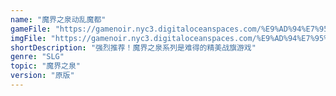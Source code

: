 ```yaml
---
name: "魔界之泉动乱魔都"
gameFile: "https://gamenoir.nyc3.digitaloceanspaces.com/%E9%AD%94%E7%95%8C%E4%B9%8B%E6%B3%89%E5%8A%A8%E4%B9%B1%E9%AD%94%E9%83%BD/gse.zip"
imgFile: "https://gamenoir.nyc3.digitaloceanspaces.com/%E9%AD%94%E7%95%8C%E4%B9%8B%E6%B3%89%E5%8A%A8%E4%B9%B1%E9%AD%94%E9%83%BD/original.webp"
shortDescription: "强烈推荐！魔界之泉系列是难得的精美战旗游戏"
genre: "SLG"
topic: "魔界之泉"
version: "原版"
---
```


